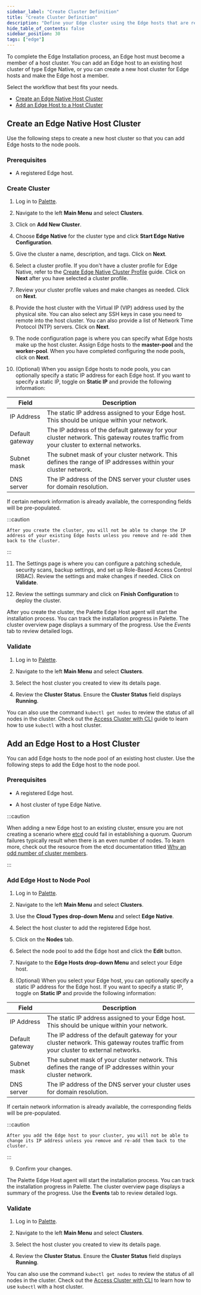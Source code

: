 ```yaml
---
sidebar_label: "Create Cluster Definition"
title: "Create Cluster Definition"
description: "Define your Edge cluster using the Edge hosts that are registered and available."
hide_table_of_contents: false
sidebar_position: 30
tags: ["edge"]
---
```




To complete the Edge Installation process, an Edge host must become a member of a host cluster. You can add an Edge host to an existing host cluster of type Edge Native, or you can create a new host cluster for Edge hosts and make the Edge host a member.

Select the workflow that best fits your needs.

- [Create an Edge Native Host Cluster](#create-an-edge-native-host-cluster)
- [Add an Edge Host to a Host Cluster](#add-an-edge-host-to-a-host-cluster)

## Create an Edge Native Host Cluster

Use the following steps to create a new host cluster so that you can add Edge hosts to the node pools.

### Prerequisites

- A registered Edge host.

### Create Cluster

1. Log in to [Palette](https://console.spectrocloud.com).


2. Navigate to the left **Main Menu** and select **Clusters**.


3. Click on **Add New Cluster**.


4. Choose **Edge Native** for the cluster type and click **Start Edge Native Configuration**.


5. Give the cluster a name, description, and tags. Click on **Next**.


6. Select a cluster profile. If you don't have a cluster profile for Edge Native, refer to the [Create Edge Native Cluster Profile](../model-profile.md) guide. Click on **Next** after you have selected a cluster profile.

7. Review your cluster profile values and make changes as needed. Click on **Next**.


8. Provide the host cluster with the Virtual IP (VIP) address used by the physical site. You can also select any SSH keys in case you need to remote into the host cluster. You can also provide a list of Network Time Protocol (NTP) servers. Click on **Next**.


9. The node configuration page is where you can specify what Edge hosts make up the host cluster. Assign Edge hosts to the **master-pool** and the **worker-pool**. When you have completed configuring the node pools, click on **Next**.

10. (Optional) When you assign Edge hosts to node pools, you can optionally specify a static IP address for each Edge host. If you want to specify a static IP, toggle on **Static IP** and provide the following information:

  | **Field** | **Description** |
  |-------|-------------|
  | IP Address | The static IP address assigned to your Edge host. This should be unique within your network. |
  | Default gateway | The IP address of the default gateway for your cluster network. This gateway routes traffic from your cluster to external networks.|
  | Subnet mask | The subnet mask of your cluster network. This defines the range of IP addresses within your cluster network. |
  | DNS server | The IP address of the DNS server your cluster uses for domain resolution. | 

  If certain network information is already available, the corresponding fields will be pre-populated. 
  
  :::caution

    After you create the cluster, you will not be able to change the IP address of your existing Edge hosts unless you remove and re-add them back to the cluster. 
    
  :::


11.  The Settings page is where you can configure a patching schedule, security scans, backup settings, and set up Role-Based Access Control (RBAC). Review the settings and make changes if needed. Click on **Validate**.


12. Review the settings summary and click on **Finish Configuration** to deploy the cluster.

After you create the cluster, the Palette Edge Host agent will start the installation process. You can track the installation progress in Palette. The cluster overview page displays a summary of the progress. Use the *Events* tab to review detailed logs.

### Validate

1. Log in to [Palette](https://console.spectrocloud.com).


2. Navigate to the left **Main Menu** and select **Clusters**.


3. Select the host cluster you created to view its details page.


4. Review the **Cluster Status**. Ensure the **Cluster Status** field displays **Running**.

You can also use the command `kubectl get nodes` to review the status of all nodes in the cluster. Check out the [Access Cluster with CLI](../../../cluster-management/palette-webctl.md) guide to learn how to use `kubectl` with a host cluster.



## Add an Edge Host to a Host Cluster

You can add Edge hosts to the node pool of an existing host cluster. Use the following steps to add the Edge host to the node pool.

### Prerequisites

- A registered Edge host.

- A host cluster of type Edge Native.

:::caution

When adding a new Edge host to an existing cluster, ensure you are not creating a scenario where [etcd](https://etcd.io/) could fail in establishing a quorum. Quorum failures typically result when there is an even number of nodes.
To learn more, check out the resource from the etcd documentation titled [Why an odd number of cluster members](https://etcd.io/docs/v3.3/faq/#why-an-odd-number-of-cluster-members).

:::

### Add Edge Host to Node Pool

1. Log in to [Palette](https://console.spectrocloud.com).


2. Navigate to the left **Main Menu** and select **Clusters**.


3. Use the **Cloud Types drop-down Menu** and select **Edge Native**.


4. Select the host cluster to add the registered Edge host.


5. Click on the **Nodes** tab.


6. Select the node pool to add the Edge host and click the **Edit** button.


7. Navigate to the **Edge Hosts drop-down Menu** and select your Edge host.

8. (Optional) When you select your Edge host, you can optionally specify a static IP address for the Edge host. If you want to specify a static IP, toggle on **Static IP** and provide the following information:
    
  | **Field** | **Description** |
  |-------|-------------|
  | IP Address | The static IP address assigned to your Edge host. This should be unique within your network. |
  | Default gateway | The IP address of the default gateway for your cluster network. This gateway routes traffic from your cluster to external networks. |
  | Subnet mask | The subnet mask of your cluster network. This defines the range of IP addresses within your cluster network. |
  | DNS server | The IP address of the DNS server your cluster uses for domain resolution. | 

  If certain network information is already available, the corresponding fields will be pre-populated. 
  
  :::caution

    After you add the Edge host to your cluster, you will not be able to change its IP address unless you remove and re-add them back to the cluster. 

  :::

9. Confirm your changes.

The Palette Edge Host agent will start the installation process. You can track the installation progress in Palette. The cluster overview page displays a summary of the progress. Use the **Events** tab to review detailed logs.

### Validate

1. Log in to [Palette](https://console.spectrocloud.com).


2. Navigate to the left **Main Menu** and select **Clusters**.


3. Select the host cluster you created to view its details page.


4. Review the **Cluster Status**. Ensure the **Cluster Status** field displays **Running**.

You can also use the command `kubectl get nodes` to review the status of all nodes in the cluster. Check out the [Access Cluster with CLI](../../../cluster-management/palette-webctl.md) to learn how to use `kubectl` with a host cluster.






